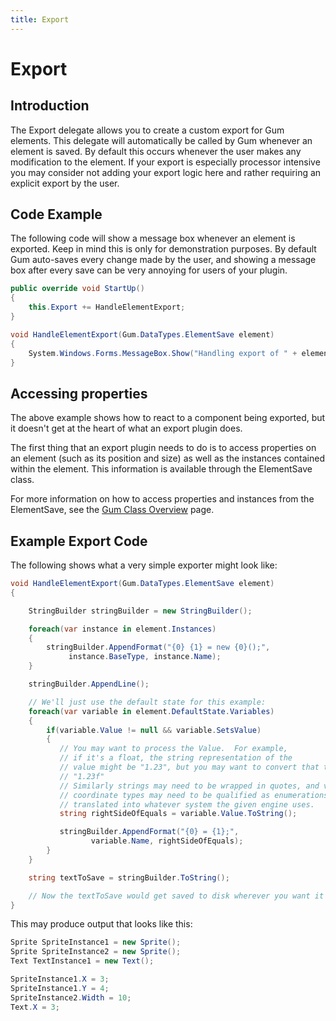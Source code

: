 ```yaml
---
title: Export
---
```


# Export

## Introduction

The Export delegate allows you to create a custom export for Gum elements. This delegate will automatically be called by Gum whenever an element is saved. By default this occurs whenever the user makes any modification to the element. If your export is especially processor intensive you may consider not adding your export logic here and rather requiring an explicit export by the user.

## Code Example

The following code will show a message box whenever an element is exported. Keep in mind this is only for demonstration purposes. By default Gum auto-saves every change made by the user, and showing a message box after every save can be very annoying for users of your plugin.

```csharp
public override void StartUp()
{
    this.Export += HandleElementExport;
}

void HandleElementExport(Gum.DataTypes.ElementSave element)
{
    System.Windows.Forms.MessageBox.Show("Handling export of " + element);
}
```

## Accessing properties

The above example shows how to react to a component being exported, but it doesn't get at the heart of what an export plugin does.

The first thing that an export plugin needs to do is to access properties on an element (such as its position and size) as well as the instances contained within the element. This information is available through the ElementSave class.

For more information on how to access properties and instances from the ElementSave, see the [Gum Class Overview](../../gum-code/gum-code-reference/gum-class-overview.md) page.

## Example Export Code

The following shows what a very simple exporter might look like:

```csharp
void HandleElementExport(Gum.DataTypes.ElementSave element)
{

    StringBuilder stringBuilder = new StringBuilder();

    foreach(var instance in element.Instances)
    {
        stringBuilder.AppendFormat("{0} {1} = new {0}();", 
             instance.BaseType, instance.Name);   
    }

    stringBuilder.AppendLine();

    // We'll just use the default state for this example:
    foreach(var variable in element.DefaultState.Variables)
    {
        if(variable.Value != null && variable.SetsValue)
        {
           // You may want to process the Value.  For example,
           // if it's a float, the string representation of the 
           // value might be "1.23", but you may want to convert that to
           // "1.23f"
           // Similarly strings may need to be wrapped in quotes, and values like
           // coordinate types may need to be qualified as enumerations or
           // translated into whatever system the given engine uses.
           string rightSideOfEquals = variable.Value.ToString();

           stringBuilder.AppendFormat("{0} = {1};", 
                  variable.Name, rightSideOfEquals);
        }
    }

    string textToSave = stringBuilder.ToString();

    // Now the textToSave would get saved to disk wherever you want it exported
}
```

This may produce output that looks like this:

```csharp
Sprite SpriteInstance1 = new Sprite();
Sprite SpriteInstance2 = new Sprite();
Text TextInstance1 = new Text();

SpriteInstance1.X = 3;
SpriteInstance1.Y = 4;
SpriteInstance2.Width = 10;
Text.X = 3;
```
